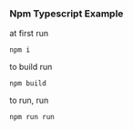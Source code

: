 ### Npm Typescript Example

at first run 

```
npm i
```

to build run

```
npm build
```	

to run, run 
```
npm run run 
```